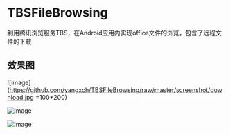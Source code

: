 # TBSFileBrowsing
利用腾讯浏览服务TBS，在Android应用内实现office文件的浏览，包含了远程文件的下载
## 效果图
![image](https://github.com/yangxch/TBSFileBrowsing/raw/master/screenshot/download.jpg =100*200)

![image](https://github.com/yangxch/TBSFileBrowsing/raw/master/screenshot/load.jpg)

![image](https://github.com/yangxch/TBSFileBrowsing/raw/master/screenshot/show.jpg)
